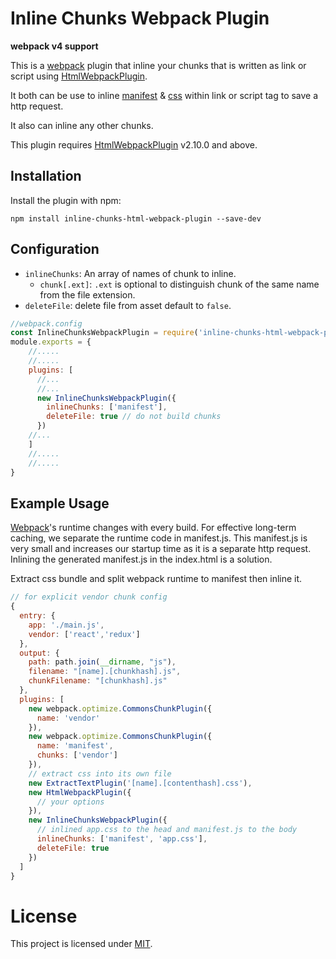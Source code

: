 Inline Chunks Webpack Plugin
===================

**webpack v4 support**

This is a [webpack](http://webpack.github.io/) plugin that inline your chunks that is written as link or script using [HtmlWebpackPlugin](https://github.com/ampedandwired/html-webpack-plugin).

It both can be use to inline [manifest](https://github.com/webpack/webpack/tree/master/examples/chunkhash) & [css](https://github.com/webpack/webpack/blob/master/examples/code-splitted-css-bundle) within link or script tag to save a http request.

It also can inline any other chunks.

This plugin requires [HtmlWebpackPlugin](https://www.npmjs.com/package/html-webpack-plugin) v2.10.0 and above. 

Installation
------------
Install the plugin with npm:
```shell
npm install inline-chunks-html-webpack-plugin --save-dev
```

Configuration
-----------
- `inlineChunks`: An array of names of chunk to inline.
   - `chunk[.ext]`: `.ext` is optional to distinguish chunk of the same name from the file extension.
- `deleteFile`: delete file from asset default to `false`.
```javascript
//webpack.config
const InlineChunksWebpackPlugin = require('inline-chunks-html-webpack-plugin');
module.exports = {
    //.....
    //.....
    plugins: [
      //...
      //...
      new InlineChunksWebpackPlugin({
        inlineChunks: ['manifest'],
        deleteFile: true // do not build chunks
      })
    //...
    ]
    //.....
    //.....
}
```
Example Usage
-----------

[Webpack](http://webpack.github.io/)'s runtime changes with every build. For effective long-term caching, we separate the runtime code in manifest.js. This manifest.js is very small and increases our startup time as it is a separate http request. Inlining the generated manifest.js in the index.html is a solution.

Extract css bundle and split webpack runtime to manifest then inline it.
```javascript
// for explicit vendor chunk config
{
  entry: {
    app: './main.js',
    vendor: ['react','redux']
  },
  output: {
    path: path.join(__dirname, "js"),
    filename: "[name].[chunkhash].js",
    chunkFilename: "[chunkhash].js"
  },
  plugins: [
    new webpack.optimize.CommonsChunkPlugin({
      name: 'vendor'
    }),
    new webpack.optimize.CommonsChunkPlugin({
      name: 'manifest',
      chunks: ['vendor']
    }),
    // extract css into its own file
    new ExtractTextPlugin('[name].[contenthash].css'),
    new HtmlWebpackPlugin({
      // your options
    }),
    new InlineChunksWebpackPlugin({
      // inlined app.css to the head and manifest.js to the body
      inlineChunks: ['manifest', 'app.css'],
      deleteFile: true
	})
  ]
}
```

# License

This project is licensed under [MIT](https://github.com/ampedandwired/html-webpack-plugin/blob/master/LICENSE).